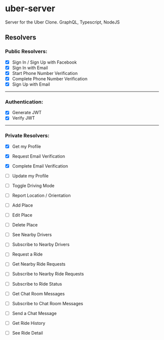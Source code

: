 # uber-server

Server for the Uber Clone. GraphQL, Typescript, NodeJS

## Resolvers

### Public Resolvers:

- [X] Sign In / Sign Up with Facebook
- [X] Sign In with Email
- [X] Start Phone Number Verification
- [X] Complete Phone Number Verification
- [X] Sign Up with Email

---

### Authentication:

- [X] Generate JWT
- [X] Verify JWT

---

### Private Resolvers:

- [X] Get my Profile
- [X] Request Email Verification
- [X] Complete Email Verification
- [ ] Update my Profile
- [ ] Toggle Driving Mode
- [ ] Report Location / Orientation
- [ ] Add Place
- [ ] Edit Place
- [ ] Delete Place
- [ ] See Nearby Drivers
- [ ] Subscribe to Nearby Drivers
- [ ] Request a Ride
- [ ] Get Nearby Ride Requests
- [ ] Subscribe to Nearby Ride Requests
- [ ] Subscribe to Ride Status
- [ ] Get Chat Room Messages
- [ ] Subscribe to Chat Room Messages
- [ ] Send a Chat Message

- [ ] Get Ride History
- [ ] See Ride Detail
